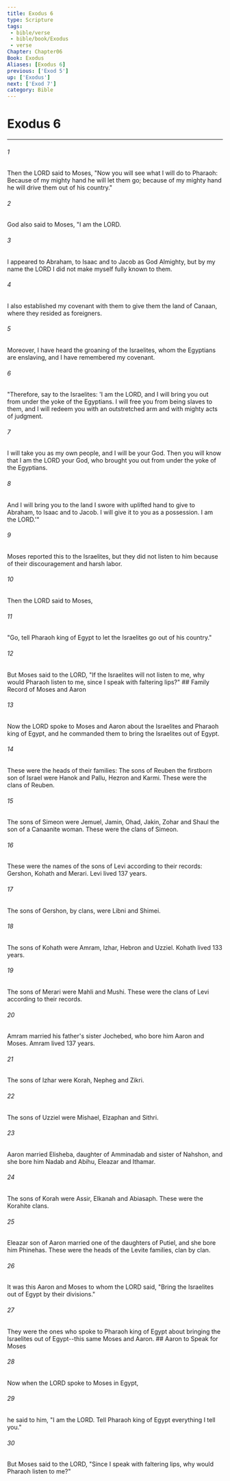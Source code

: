 ```yaml
---
title: Exodus 6
type: Scripture
tags:
 - bible/verse
 - bible/book/Exodus
 - verse
Chapter: Chapter06
Book: Exodus
Aliases: [Exodus 6]
previous: ['Exod 5']
up: ['Exodus']
next: ['Exod 7']
category: Bible
---
```

# Exodus 6

***


###### 1 
Then the LORD said to Moses, "Now you will see what I will do to Pharaoh: Because of my mighty hand he will let them go; because of my mighty hand he will drive them out of his country." 

###### 2 
God also said to Moses, "I am the LORD. 

###### 3 
I appeared to Abraham, to Isaac and to Jacob as God Almighty, but by my name the LORD I did not make myself fully known to them. 

###### 4 
I also established my covenant with them to give them the land of Canaan, where they resided as foreigners. 

###### 5 
Moreover, I have heard the groaning of the Israelites, whom the Egyptians are enslaving, and I have remembered my covenant. 

###### 6 
"Therefore, say to the Israelites: 'I am the LORD, and I will bring you out from under the yoke of the Egyptians. I will free you from being slaves to them, and I will redeem you with an outstretched arm and with mighty acts of judgment. 

###### 7 
I will take you as my own people, and I will be your God. Then you will know that I am the LORD your God, who brought you out from under the yoke of the Egyptians. 

###### 8 
And I will bring you to the land I swore with uplifted hand to give to Abraham, to Isaac and to Jacob. I will give it to you as a possession. I am the LORD.'" 

###### 9 
Moses reported this to the Israelites, but they did not listen to him because of their discouragement and harsh labor. 

###### 10 
Then the LORD said to Moses, 

###### 11 
"Go, tell Pharaoh king of Egypt to let the Israelites go out of his country." 

###### 12 
But Moses said to the LORD, "If the Israelites will not listen to me, why would Pharaoh listen to me, since I speak with faltering lips?" ## Family Record of Moses and Aaron 

###### 13 
Now the LORD spoke to Moses and Aaron about the Israelites and Pharaoh king of Egypt, and he commanded them to bring the Israelites out of Egypt. 

###### 14 
These were the heads of their families: The sons of Reuben the firstborn son of Israel were Hanok and Pallu, Hezron and Karmi. These were the clans of Reuben. 

###### 15 
The sons of Simeon were Jemuel, Jamin, Ohad, Jakin, Zohar and Shaul the son of a Canaanite woman. These were the clans of Simeon. 

###### 16 
These were the names of the sons of Levi according to their records: Gershon, Kohath and Merari. Levi lived 137 years. 

###### 17 
The sons of Gershon, by clans, were Libni and Shimei. 

###### 18 
The sons of Kohath were Amram, Izhar, Hebron and Uzziel. Kohath lived 133 years. 

###### 19 
The sons of Merari were Mahli and Mushi. These were the clans of Levi according to their records. 

###### 20 
Amram married his father's sister Jochebed, who bore him Aaron and Moses. Amram lived 137 years. 

###### 21 
The sons of Izhar were Korah, Nepheg and Zikri. 

###### 22 
The sons of Uzziel were Mishael, Elzaphan and Sithri. 

###### 23 
Aaron married Elisheba, daughter of Amminadab and sister of Nahshon, and she bore him Nadab and Abihu, Eleazar and Ithamar. 

###### 24 
The sons of Korah were Assir, Elkanah and Abiasaph. These were the Korahite clans. 

###### 25 
Eleazar son of Aaron married one of the daughters of Putiel, and she bore him Phinehas. These were the heads of the Levite families, clan by clan. 

###### 26 
It was this Aaron and Moses to whom the LORD said, "Bring the Israelites out of Egypt by their divisions." 

###### 27 
They were the ones who spoke to Pharaoh king of Egypt about bringing the Israelites out of Egypt--this same Moses and Aaron. ## Aaron to Speak for Moses 

###### 28 
Now when the LORD spoke to Moses in Egypt, 

###### 29 
he said to him, "I am the LORD. Tell Pharaoh king of Egypt everything I tell you." 

###### 30 
But Moses said to the LORD, "Since I speak with faltering lips, why would Pharaoh listen to me?" 
